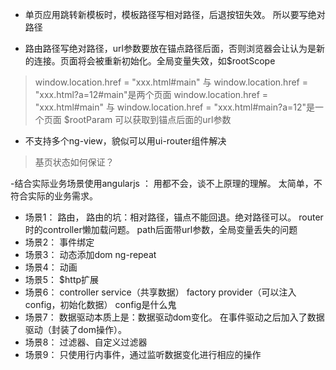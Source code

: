 - 单页应用跳转新模板时，模板路径写相对路径，后退按钮失效。 所以要写绝对路径

- 路由路径写绝对路径，url参数要放在锚点路径后面，否则浏览器会让认为是新的连接。页面将会被重新初始化。全局变量失效，如$rootScope
 > window.location.href = "xxx.html#main" 与 window.location.href = "xxx.html?a=12#main"是两个页面
 > window.location.href = "xxx.html#main" 与 window.location.href = "xxx.html#main?a=12"是一个页面
 > $rootParam 可以获取到锚点后面的url参数

- 不支持多个ng-view，貌似可以用ui-router组件解决
 > 基页状态如何保证？


-结合实际业务场景使用angularjs ： 用都不会，谈不上原理的理解。 太简单，不符合实际的业务需求。
 - 场景1： 路由， 路由的坑：相对路径，锚点不能回退。绝对路径可以。 router时的controller懒加载问题。  path后面带url参数，全局变量丢失的问题
 - 场景2： 事件绑定
 - 场景3： 动态添加dom   ng-repeat
 - 场景4： 动画
 - 场景5： $http扩展
 - 场景6： controller  service（共享数据）  factory provider（可以注入config，初始化数据） config是什么鬼
 - 场景7： 数据驱动本质上是：数据驱动dom变化。  在事件驱动之后加入了数据驱动（封装了dom操作）。
 - 场景8： 过滤器、自定义过滤器
 - 场景9： 只使用行内事件，通过监听数据变化进行相应的操作